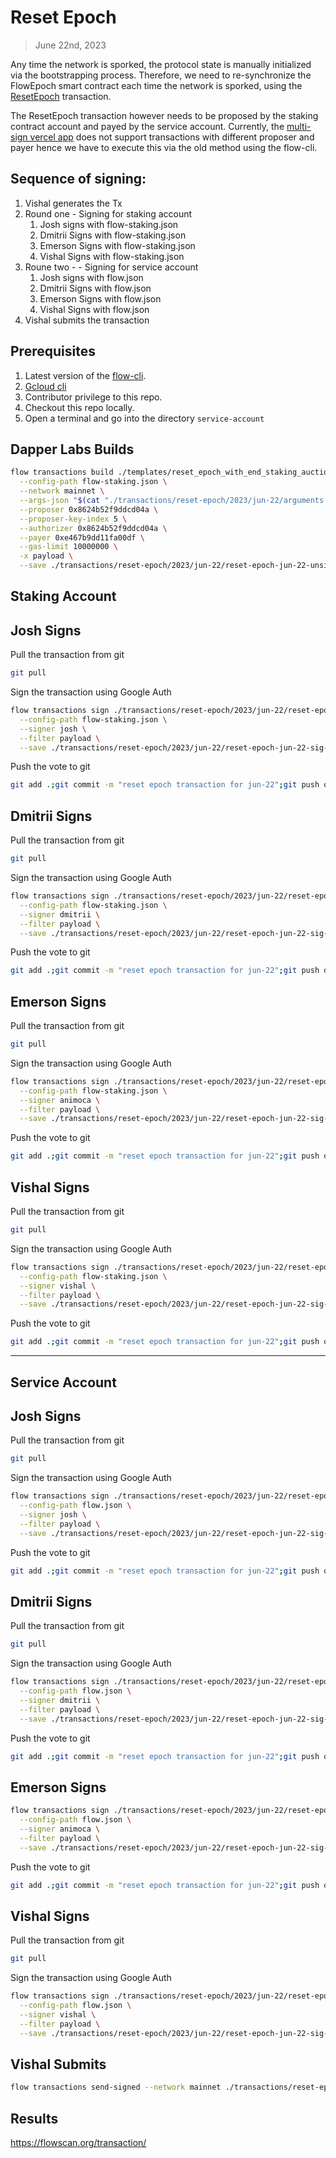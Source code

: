 # Reset Epoch

> June 22nd, 2023

Any time the network is sporked, the protocol state is manually initialized via the bootstrapping process.
Therefore, we need to re-synchronize the FlowEpoch smart contract each time the network is sporked, using the [ResetEpoch](../../../../templates/reset_epoch_with_end_staking_auction.cdc) transaction.

The ResetEpoch transaction however needs to be proposed by the staking contract account and payed by the service account.
Currently, the [multi-sign vercel app](https://flow-multisig-git-service-account-onflow.vercel.app/mainnet) does not support transactions with different proposer and payer hence we have to execute this via the old method using the flow-cli.

## Sequence of signing: 
1. Vishal generates the Tx
2. Round one - Signing for staking account
   1. Josh signs with flow-staking.json
   2. Dmitrii Signs with flow-staking.json
   3. Emerson Signs with flow-staking.json
   4. Vishal Signs with flow-staking.json
3. Roune two - - Signing for service account
   1. Josh signs with flow.json
   2. Dmitrii Signs with flow.json
   3. Emerson Signs with flow.json
   4. Vishal Signs with flow.json
4. Vishal submits the transaction

## Prerequisites
1. Latest version of the [flow-cli](https://developers.flow.com/tools/flow-cli).
2. [Gcloud cli](https://cloud.google.com/sdk/docs/install)
3. Contributor privilege to this repo.
4. Checkout this repo locally.
5. Open a terminal and go into the directory `service-account`

## Dapper Labs Builds

```sh
flow transactions build ./templates/reset_epoch_with_end_staking_auction.cdc \
  --config-path flow-staking.json \
  --network mainnet \
  --args-json "$(cat "./transactions/reset-epoch/2023/jun-22/arguments.json")" \
  --proposer 0x8624b52f9ddcd04a \
  --proposer-key-index 5 \
  --authorizer 0x8624b52f9ddcd04a \
  --payer 0xe467b9dd11fa00df \
  --gas-limit 10000000 \
  -x payload \
  --save ./transactions/reset-epoch/2023/jun-22/reset-epoch-jun-22-unsigned.rlp
```

## Staking Account

## Josh Signs

Pull the transaction from git
```sh
git pull
```

Sign the transaction using Google Auth
```sh
flow transactions sign ./transactions/reset-epoch/2023/jun-22/reset-epoch-jun-22-unsigned.rlp \
  --config-path flow-staking.json \
  --signer josh \
  --filter payload \
  --save ./transactions/reset-epoch/2023/jun-22/reset-epoch-jun-22-sig-1.rlp
```

Push the vote to git
```sh
git add .;git commit -m "reset epoch transaction for jun-22";git push origin main
```

## Dmitrii Signs

Pull the transaction from git
```sh
git pull
```

Sign the transaction using Google Auth
```sh
flow transactions sign ./transactions/reset-epoch/2023/jun-22/reset-epoch-jun-22-sig-1.rlp \
  --config-path flow-staking.json \
  --signer dmitrii \
  --filter payload \
  --save ./transactions/reset-epoch/2023/jun-22/reset-epoch-jun-22-sig-2.rlp
```

Push the vote to git
```sh
git add .;git commit -m "reset epoch transaction for jun-22";git push origin main
```

## Emerson Signs

Pull the transaction from git
```sh
git pull
```

Sign the transaction using Google Auth
```sh
flow transactions sign ./transactions/reset-epoch/2023/jun-22/reset-epoch-jun-22-sig-2.rlp \
  --config-path flow-staking.json \
  --signer animoca \
  --filter payload \
  --save ./transactions/reset-epoch/2023/jun-22/reset-epoch-jun-22-sig-3.rlp
```

Push the vote to git
```sh
git add .;git commit -m "reset epoch transaction for jun-22";git push origin main
```

## Vishal Signs

Pull the transaction from git
```sh
git pull
```

Sign the transaction using Google Auth
```sh
flow transactions sign ./transactions/reset-epoch/2023/jun-22/reset-epoch-jun-22-sig-3.rlp \
  --config-path flow-staking.json \
  --signer vishal \
  --filter payload \
  --save ./transactions/reset-epoch/2023/jun-22/reset-epoch-jun-22-sig-4.rlp
```

Push the vote to git
```sh
git add .;git commit -m "reset epoch transaction for jun-22";git push origin main
```

---

## Service Account
## Josh Signs

Pull the transaction from git
```sh
git pull
```

Sign the transaction using Google Auth
```sh
flow transactions sign ./transactions/reset-epoch/2023/jun-22/reset-epoch-jun-22-sig-4.rlp \
  --config-path flow.json \
  --signer josh \
  --filter payload \
  --save ./transactions/reset-epoch/2023/jun-22/reset-epoch-jun-22-sig-5.rlp
```

Push the vote to git
```sh
git add .;git commit -m "reset epoch transaction for jun-22";git push origin main
```

## Dmitrii Signs

Pull the transaction from git
```sh
git pull
```

Sign the transaction using Google Auth
```sh
flow transactions sign ./transactions/reset-epoch/2023/jun-22/reset-epoch-jun-22-sig-5.rlp \
  --config-path flow.json \
  --signer dmitrii \
  --filter payload \
  --save ./transactions/reset-epoch/2023/jun-22/reset-epoch-jun-22-sig-6.rlp
```


Push the vote to git
```sh
git add .;git commit -m "reset epoch transaction for jun-22";git push origin main
```

## Emerson Signs

```sh
flow transactions sign ./transactions/reset-epoch/2023/jun-22/reset-epoch-jun-22-sig-6.rlp \
  --config-path flow.json \
  --signer animoca \
  --filter payload \
  --save ./transactions/reset-epoch/2023/jun-22/reset-epoch-jun-22-sig-7.rlp
```

Push the vote to git
```sh
git add .;git commit -m "reset epoch transaction for jun-22";git push origin main
```

## Vishal Signs

Pull the transaction from git
```sh
git pull
```

Sign the transaction using Google Auth
```sh
flow transactions sign ./transactions/reset-epoch/2023/jun-22/reset-epoch-jun-22-sig-7.rlp \
  --config-path flow.json \
  --signer vishal \
  --filter payload \
  --save ./transactions/reset-epoch/2023/jun-22/reset-epoch-jun-22-sig-complete.rlp
```

## Vishal Submits

```sh
flow transactions send-signed --network mainnet ./transactions/reset-epoch/2023/jun-22/reset-epoch-jun-22-sig-complete.rlp
```

## Results

https://flowscan.org/transaction/


